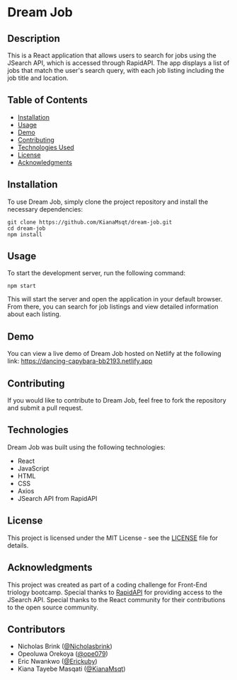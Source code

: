 # Dream Job

## Description
This is a React application that allows users to search for jobs using the JSearch API, which is accessed through RapidAPI. The app displays a list of jobs that match the user's search query, with each job listing including the job title and location.

## Table of Contents
* [Installation](#installation)
* [Usage](#usage)
* [Demo](#demo)
* [Contributing](#contributing)
* [Technologies Used](#technologies)
* [License](#license)
* [Acknowledgments](#acknowledgments)


## Installation
To use Dream Job, simply clone the project repository and install the necessary dependencies:
```
git clone https://github.com/KianaMsqt/dream-job.git
cd dream-job
npm install
```


## Usage
To start the development server, run the following command:
```
npm start
```

This will start the server and open the application in your default browser. From there, you can search for job listings and view detailed information about each listing.


## Demo
You can view a live demo of Dream Job hosted on Netlify at the following link: https://dancing-capybara-bb2193.netlify.app


## Contributing
If you would like to contribute to Dream Job, feel free to fork the repository and submit a pull request.


## Technologies
Dream Job was built using the following technologies:

* React
* JavaScript
* HTML
* CSS
* Axios
* JSearch API from RapidAPI
<!-- * Mailchimp -->


## License
This project is licensed under the MIT License - see the [LICENSE](./LICENSE.txt) file for details.


## Acknowledgments
This project was created as part of a coding challenge for Front-End triology bootcamp. Special thanks to [RapidAPI](https://rapidapi.com/) for providing access to the JSearch API. Special thanks to the React community for their contributions to the open source community.


## Contributors
- Nicholas Brink ([@Nicholasbrink](https://github.com/Nicholasbrink))
- Opeoluwa Orekoya ([@ope079](https://github.com/ope079))
- Eric Nwankwo ([@Erickuby](https://github.com/Erickuby))
- Kiana Tayebe Masqati ([@KianaMsqt](https://github.com/KianaMsqt))
